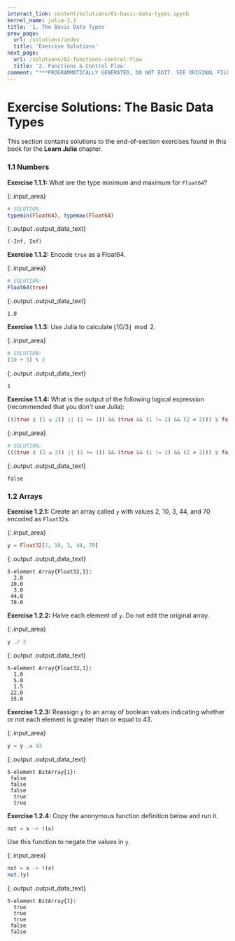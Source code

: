 ```yaml
---
interact_link: content/solutions/01-basic-data-types.ipynb
kernel_name: julia-1.1
title: '1. The Basic Data Types'
prev_page:
  url: /solutions/index
  title: 'Exercise Solutions'
next_page:
  url: /solutions/02-functions-control-flow
  title: '2. Functions & Control Flow'
comment: "***PROGRAMMATICALLY GENERATED, DO NOT EDIT. SEE ORIGINAL FILES IN /content***"
---
```


# Exercise Solutions: The Basic Data Types

This section contains solutions to the end-of-section exercises found in this book for the **Learn Julia** chapter.

<div id="s01"></div>

### 1.1 Numbers

**Exercise 1.1.1:** What are the type minimum and maximum for `Float64`?



{:.input_area}
```julia
# SOLUTION:
typemin(Float64), typemax(Float64)
```





{:.output .output_data_text}
```
(-Inf, Inf)
```



**Exercise 1.1.2:** Encode `true` as a Float64.



{:.input_area}
```julia
# SOLUTION:
Float64(true)
```





{:.output .output_data_text}
```
1.0
```



**Exercise 1.1.3:** Use Julia to calculate $\lfloor 10/3 \rfloor \mod 2$.



{:.input_area}
```julia
# SOLUTION:
(10 ÷ 3) % 2
```





{:.output .output_data_text}
```
1
```



**Exercise 1.1.4:** What is the output of the following logical expression (recommended that you don't use Julia):

```julia
(((true ⊻ (1 ≥ 2)) || (1 >= 1)) && (true && (1 != 2) && (2 ≠ 2))) ⊻ false
```



{:.input_area}
```julia
# SOLUTION:
(((true ⊻ (1 ≥ 2)) || (1 >= 1)) && (true && (1 != 2) && (2 ≠ 2))) ⊻ false
```





{:.output .output_data_text}
```
false
```



### 1.2 Arrays

**Exercise 1.2.1:** Create an array called `y` with values 2, 10, 3, 44, and 70 encoded as `Float32`s.



{:.input_area}
```julia
y = Float32[2, 10, 3, 44, 70]
```





{:.output .output_data_text}
```
5-element Array{Float32,1}:
  2.0
 10.0
  3.0
 44.0
 70.0
```



**Exercise 1.2.2:** Halve each element of `y`. Do not edit the original array.



{:.input_area}
```julia
y ./ 2
```





{:.output .output_data_text}
```
5-element Array{Float32,1}:
  1.0
  5.0
  1.5
 22.0
 35.0
```



**Exercise 1.2.3:** Reassign `y` to an array of boolean values indicating whether or not each element is greater than or equal to 43.



{:.input_area}
```julia
y = y .≥ 43
```





{:.output .output_data_text}
```
5-element BitArray{1}:
 false
 false
 false
  true
  true
```



**Exercise 1.2.4:** Copy the anonymous function definition below and run it.

```julia
not = x -> !(x)
```

Use this function to negate the values in `y`.



{:.input_area}
```julia
not = x -> !(x)
not.(y)
```





{:.output .output_data_text}
```
5-element BitArray{1}:
  true
  true
  true
 false
 false
```


